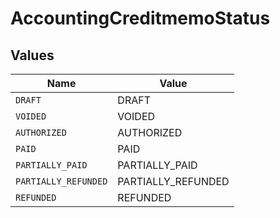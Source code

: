 # AccountingCreditmemoStatus


## Values

| Name                 | Value                |
| -------------------- | -------------------- |
| `DRAFT`              | DRAFT                |
| `VOIDED`             | VOIDED               |
| `AUTHORIZED`         | AUTHORIZED           |
| `PAID`               | PAID                 |
| `PARTIALLY_PAID`     | PARTIALLY_PAID       |
| `PARTIALLY_REFUNDED` | PARTIALLY_REFUNDED   |
| `REFUNDED`           | REFUNDED             |